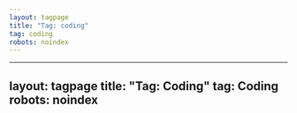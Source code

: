```yaml
---
layout: tagpage
title: "Tag: coding"
tag: coding
robots: noindex
---
```

---
layout: tagpage
title: "Tag: Coding"
tag: Coding
robots: noindex
---
